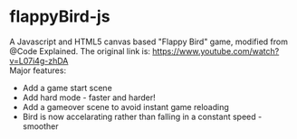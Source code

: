 # flappyBird-js
A Javascript and HTML5 canvas based "Flappy Bird" game, modified from @Code Explained. The original link is: https://www.youtube.com/watch?v=L07i4g-zhDA  
Major features:
+ Add a game start scene
+ Add hard mode - faster and harder!
+ Add a gameover scene to avoid instant game reloading
+ Bird is now accelarating rather than falling in a constant speed - smoother
